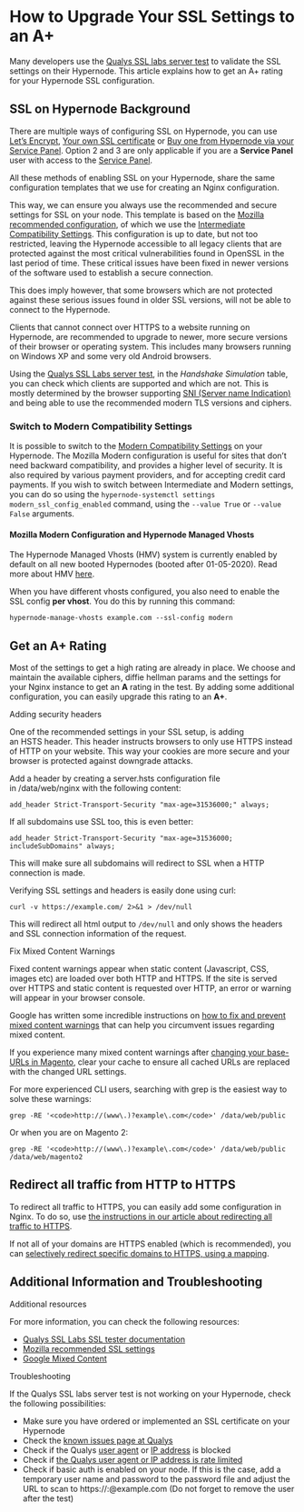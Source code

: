 <!-- source: https://support.hypernode.com/en/hypernode/ssl/how-to-upgrade-your-ssl-settings-to-an-a-plus/ -->
# How to Upgrade Your SSL Settings to an A+

Many developers use the [Qualys SSL labs server test](https://www.ssllabs.com/ssltest/) to validate the SSL settings on their Hypernode. This article explains how to get an A+ rating for your Hypernode SSL configuration.


SSL on Hypernode Background
---------------------------

There are multiple ways of configuring SSL on Hypernode, you can use [Let’s Encrypt](https://support.hypernode.com/en/hypernode/ssl/how-to-use-let-s-encrypt-on-hypernode), [Your own SSL certificate](https://support.hypernode.com/knowledgebase/use-ssl-certificates-on-your-hypernode/) or [Buy one from Hypernode via your Service Panel](https://support.hypernode.com/knowledgebase/link-ssl-certificate-hypernode/). Option 2 and 3 are only applicable if you are a **Service Panel** user with access to the [Service Panel](https://service.byte.nl/).

All these methods of enabling SSL on your Hypernode, share the same configuration templates that we use for creating an Nginx configuration.

This way, we can ensure you always use the recommended and secure settings for SSL on your node. This template is based on the [Mozilla recommended configuration](https://wiki.mozilla.org/Security/Server_Side_TLS#Recommended_configurations), of which we use the [Intermediate Compatibility Settings](https://wiki.mozilla.org/Security/Server_Side_TLS#Intermediate_compatibility). This configuration is up to date, but not too restricted, leaving the Hypernode accessible to all legacy clients that are protected against the most critical vulnerabilities found in OpenSSL in the last period of time. These critical issues have been fixed in newer versions of the software used to establish a secure connection.

This does imply however, that some browsers which are not protected against these serious issues found in older SSL versions, will not be able to connect to the Hypernode.

Clients that cannot connect over HTTPS to a website running on Hypernode, are recommended to upgrade to newer, more secure versions of their browser or operating system. This includes many browsers running on Windows XP and some very old Android browsers.

Using the [Qualys SSL Labs server test](https://www.ssllabs.com/ssltest/), in the *Handshake Simulation* table, you can check which clients are supported and which are not. This is mostly determined by the browser supporting [SNI (Server name Indication)](https://en.wikipedia.org/wiki/Server_Name_Indication) and being able to use the recommended modern TLS versions and ciphers.

### Switch to Modern Compatibility Settings

It is possible to switch to the [Modern Compatibility Settings](https://wiki.mozilla.org/Security/Server_Side_TLS#Modern_compatibility) on your Hypernode. The Mozilla Modern configuration is useful for sites that don’t need backward compatibility, and provides a higher level of security. It is also required by various payment providers, and for accepting credit card payments. If you wish to switch between Intermediate and Modern settings, you can do so using the `hypernode-systemctl settings modern_ssl_config_enabled` command, using the `--value True` or `--value False` arguments.

#### Mozilla Modern Configuration and Hypernode Managed Vhosts

The Hypernode Managed Vhosts (HMV) system is currently enabled by default on all new booted Hypernodes (booted after 01-05-2020). Read more about HMV [here](https://support.hypernode.com/en/hypernode/nginx/hypernode-managed-vhosts).

When you have different vhosts configured, you also need to enable the SSL config **per vhost**. You do this by running this command:

```nginx
hypernode-manage-vhosts example.com --ssl-config modern
```
Get an A+ Rating
----------------

Most of the settings to get a high rating are already in place. We choose and maintain the available ciphers, diffie hellman params and the settings for your Nginx instance to get an **A** rating in the test. By adding some additional configuration, you can easily upgrade this rating to an **A+**.

Adding security headers

One of the recommended settings in your SSL setup, is adding an HSTS header. This header instructs browsers to only use HTTPS instead of HTTP on your website. This way your cookies are more secure and your browser is protected against downgrade attacks.

Add a header by creating a server.hsts configuration file in /data/web/nginx with the following content:

```nginx
add_header Strict-Transport-Security "max-age=31536000;" always;
```
If all subdomains use SSL too, this is even better:

```nginx
add_header Strict-Transport-Security "max-age=31536000; includeSubDomains" always;
```
This will make sure all subdomains will redirect to SSL when a HTTP connection is made.

Verifying SSL settings and headers is easily done using curl:

```nginx
curl -v https://example.com/ 2>&1 > /dev/null 
```

This will redirect all html output to `/dev/null` and only shows the headers and SSL connection information of the request.

Fix Mixed Content Warnings

Fixed content warnings appear when static content (Javascript, CSS, images etc) are loaded over both HTTP and HTTPS.
If the site is served over HTTPS and static content is requested over HTTP, an error or warning will appear in your browser console.

Google has written some incredible instructions on [how to fix and prevent mixed content warnings](https://developers.google.com/web/fundamentals/security/prevent-mixed-content/fixing-mixed-content) that can help you circumvent issues regarding mixed content.

If you experience many mixed content warnings after [changing your base-URLs in Magento](https://support.hypernode.com/knowledgebase/change-magento-baseurl/), clear your cache to ensure all cached URLs are replaced with the changed URL settings.

For more experienced CLI users, searching with grep is the easiest way to solve these warnings:

```nginx
grep -RE '<code>http://(www\.)?example\.com</code>' /data/web/public 
```
Or when you are on Magento 2:

```nginx
grep -RE '<code>http://(www\.)?example\.com</code>' /data/web/public /data/web/magento2
```
Redirect all traffic from HTTP to HTTPS
---------------------------------------

To redirect all traffic to HTTPS, you can easily add some configuration in Nginx.
To do so, use [the instructions in our article about redirecting all traffic to HTTPS](https://support.hypernode.com/knowledgebase/redirect-all-http-traffic-to-https-in-nginx/).

If not all of your domains are HTTPS enabled (which is recommended), you can [selectively redirect specific domains to HTTPS, using a mapping](https://support.hypernode.com/knowledgebase/redirect-specific-domains-urls-https/).

Additional Information and Troubleshooting
------------------------------------------

Additional resources

For more information, you can check the following resources:

* [Qualys SSL Labs SSL tester documentation](https://www.ssllabs.com/projects/documentation/index.html)
* [Mozilla recommended SSL settings](https://wiki.mozilla.org/Security/Server_Side_TLS)
* [Google Mixed Content](https://developers.google.com/web/fundamentals/security/prevent-mixed-content/what-is-mixed-content)

Troubleshooting

If the Qualys SSL labs server test is not working on your Hypernode, check the following possibilities:

* Make sure you have ordered or implemented an SSL certificate on your Hypernode
* Check the [known issues page at Qualys](https://community.qualys.com/docs/DOC-4865)
* Check if the Qualys [user agent](https://support.hypernode.com/knowledgebase/blocking-user-agents-referrers/) or [IP address](https://support.hypernode.com/knowledgebase/blocking-allowing-ip-addresses-in-nginx/) is blocked
* Check if [the Qualys user agent or IP address is rate limited](https://support.hypernode.com/knowledgebase/resolving-429-many-requests/)
* Check if basic auth is enabled on your node. If this is the case, add a temporary user name and password to the password file and adjust the URL to scan to https://:@example.com (Do not forget to remove the user after the test)
